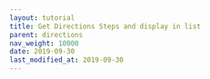 ```yaml
---
layout: tutorial
title: Get Directions Steps and display in list
parent: directions
nav_weight: 10000
date: 2019-09-30
last_modified_at: 2019-09-30
---
```

